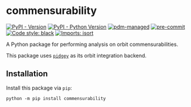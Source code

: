 # commensurability

[![PyPI - Version](https://img.shields.io/pypi/v/commensurability)](https://pypi.org/project/commensurability/)
[![PyPI - Python Version](https://img.shields.io/pypi/pyversions/commensurability)](https://pypi.org/project/commensurability/)
[![pdm-managed](https://img.shields.io/badge/pdm-managed-blueviolet)](https://pdm.fming.dev)
[![pre-commit](https://img.shields.io/badge/pre--commit-enabled-brightgreen?logo=pre-commit)](https://github.com/pre-commit/pre-commit)
[![Code style: black](https://img.shields.io/badge/code%20style-black-000000.svg)](https://github.com/psf/black)
[![Imports: isort](https://img.shields.io/badge/%20imports-isort-%231674b1?style=flat&labelColor=ef8336)](https://pycqa.github.io/isort/)

A Python package for performing analysis on orbit commensurabilities.

This package uses [`pidgey`](https://github.com/ilikecubesnstuff/pidgey) as its orbit integration backend.

## Installation

Install this package via `pip`:

```
python -m pip install commensurability
```
